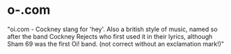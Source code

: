 # o-.com
"oi.com - Cockney slang for 'hey'. Also a british style of music, named so after the band Cockney Rejects who first used it in their lyrics, although Sham 69 was the first Oi! band. (not correct without an exclamation mark!)"

